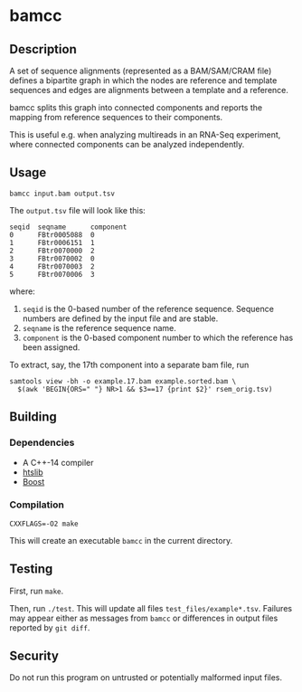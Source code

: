 # bamcc

## Description

A set of sequence alignments (represented as a BAM/SAM/CRAM file) defines
a bipartite graph in which the nodes are reference and template sequences
and edges are alignments between a template and a reference.

bamcc splits this graph into connected components and reports the mapping from
reference sequences to their components.

This is useful e.g. when analyzing multireads in an RNA-Seq experiment,
where connected components can be analyzed independently.

## Usage

```
bamcc input.bam output.tsv
```

The `output.tsv` file will look like this:

```
seqid  seqname      component
0      FBtr0005088  0
1      FBtr0006151  1
2      FBtr0070000  2
3      FBtr0070002  0
4      FBtr0070003  2
5      FBtr0070006  3
```

where:

1. `seqid` is the 0-based number of the reference sequence.
    Sequence numbers are defined by the input file and are stable.
2.  `seqname` is the reference sequence name.
3.  `component` is the 0-based component number to which the reference has been
    assigned.

To extract, say, the 17th component into a separate bam file, run

```
samtools view -bh -o example.17.bam example.sorted.bam \
  $(awk 'BEGIN{ORS=" "} NR>1 && $3==17 {print $2}' rsem_orig.tsv)
```

## Building

### Dependencies

* A C++-14 compiler
* [htslib](http://www.htslib.org/)
* [Boost](http://www.boost.org/)

### Compilation

```
CXXFLAGS=-O2 make
```

This will create an executable `bamcc` in the current directory.

## Testing

First, run `make`.

Then, run `./test`.
This will update all files `test_files/example*.tsv`.
Failures may appear either as messages from `bamcc` or differences in output
files reported by `git diff`.

## Security

Do not run this program on untrusted or potentially malformed input files.
